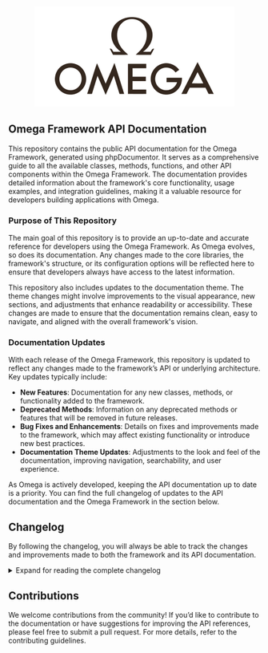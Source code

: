 <p align="center">
    <a href="https://omegamvc.github.io" target="_blank">
        <img src="https://github.com/omegamvc/omega-assets/blob/main/images/logo-omega.png" alt="Omega Logo">
    </a>
</p>

## Omega Framework API Documentation

This repository contains the public API documentation for the Omega Framework, generated using phpDocumentor. It serves as a comprehensive guide to all the available classes, methods, functions, and other API components within the Omega Framework. The documentation provides detailed information about the framework's core functionality, usage examples, and integration guidelines, making it a valuable resource for developers building applications with Omega.

### Purpose of This Repository
The main goal of this repository is to provide an up-to-date and accurate reference for developers using the Omega Framework. As Omega evolves, so does its documentation. Any changes made to the core libraries, the framework's structure, or its configuration options will be reflected here to ensure that developers always have access to the latest information.

This repository also includes updates to the documentation theme. The theme changes might involve improvements to the visual appearance, new sections, and adjustments that enhance readability or accessibility. These changes are made to ensure that the documentation remains clean, easy to navigate, and aligned with the overall framework's vision.

### Documentation Updates
With each release of the Omega Framework, this repository is updated to reflect any changes made to the framework’s API or underlying architecture. Key updates typically include:

- **New Features**: Documentation for any new classes, methods, or functionality added to the framework.
- **Deprecated Methods**: Information on any deprecated methods or features that will be removed in future releases.
- **Bug Fixes and Enhancements**: Details on fixes and improvements made to the framework, which may affect existing functionality or introduce new best practices.
- **Documentation Theme Updates**: Adjustments to the look and feel of the documentation, improving navigation, searchability, and user experience.

As Omega is actively developed, keeping the API documentation up to date is a priority. You can find the full changelog of updates to the API documentation and the Omega Framework in the section below.

## Changelog

By following the changelog, you will always be able to track the changes and improvements made to both the framework and its API documentation.

<details> **<summary>Expand for reading the complete changelog</summary>**

### Version 1.0.0

**2024-12-07**

* Adding class diagram to documentation

**2024-12-05**

* Omega: Update composer schema in composer.json
* Framework: Update composer schema in composer.json

**2024-12-04**

* Omega: Update .gitignore
* Omega: Remove CHANGELOG.md
* Omega: Update README.md
* Framework: Remove CHANGELOG.md
* Framework: Update README.md
* Framework: Fix grammar issue in Application.php
* Framework: Fix grammar issue in RuleInterface.php
* Documentation: Regenerate API.

*Changelog Update*

The changelogs previously maintained in the omega and framework repositories have been removed. From now on, all updates, modifications, and release notes are consolidated and maintained in the central changelog available within the official Omega documentation.

This change ensures consistency and provides a single, authoritative source for tracking the evolution of the framework and its ecosystem. 

If you have any questions or concerns, feel free to open an issue or reach out via the official communication channels.

**2024-12-03**

* Omega: Initial Release
* Framework: Initial Release

</details>

## Contributions
We welcome contributions from the community! If you’d like to contribute to the documentation or have suggestions for improving the API references, please feel free to submit a pull request. For more details, refer to the contributing guidelines.
